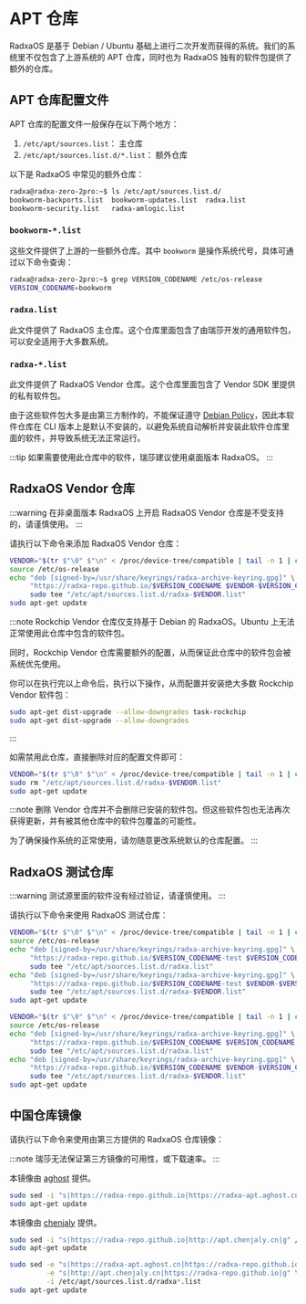 ---
---

# APT 仓库

RadxaOS 是基于 Debian / Ubuntu 基础上进行二次开发而获得的系统。我们的系统里不仅包含了上游系统的 APT 仓库，同时也为 RadxaOS 独有的软件包提供了额外的仓库。

## APT 仓库配置文件

APT 仓库的配置文件一般保存在以下两个地方：

1. `/etc/apt/sources.list`： 主仓库
2. `/etc/apt/sources.list.d/*.list`： 额外仓库

以下是 RadxaOS 中常见的额外仓库：

```bash
radxa@radxa-zero-2pro:~$ ls /etc/apt/sources.list.d/
bookworm-backports.list  bookworm-updates.list  radxa.list
bookworm-security.list   radxa-amlogic.list
```

### `bookworm-*.list`

这些文件提供了上游的一些额外仓库。其中 `bookworm` 是操作系统代号，具体可通过以下命令查询：

```bash
radxa@radxa-zero-2pro:~$ grep VERSION_CODENAME /etc/os-release
VERSION_CODENAME=bookworm
```

### `radxa.list`

此文件提供了 RadxaOS 主仓库。这个仓库里面包含了由瑞莎开发的通用软件包，可以安全适用于大多数系统。

### `radxa-*.list`

此文件提供了 RadxaOS Vendor 仓库。这个仓库里面包含了 Vendor SDK 里提供的私有软件包。

由于这些软件包大多是由第三方制作的，不能保证遵守 [Debian Policy](https://www.debian.org/doc/debian-policy/)，因此本软件仓库在 CLI 版本上是默认不安装的，以避免系统自动解析并安装此软件仓库里面的软件，并导致系统无法正常运行。

:::tip
如果需要使用此仓库中的软件，瑞莎建议使用桌面版本 RadxaOS。
:::

## RadxaOS Vendor 仓库

<Tabs queryString="vendor-repo">
  <TabItem value="enable" label="开启">

:::warning
在非桌面版本 RadxaOS 上开启 RadxaOS Vendor 仓库是不受支持的，请谨慎使用。
:::

请执行以下命令来添加 RadxaOS Vendor 仓库：

```bash
VENDOR="$(tr $"\0" $"\n" < /proc/device-tree/compatible | tail -n 1 | cut -d "," -f 1)"
source /etc/os-release
echo "deb [signed-by=/usr/share/keyrings/radxa-archive-keyring.gpg]" \
     "https://radxa-repo.github.io/$VERSION_CODENAME $VENDOR-$VERSION_CODENAME main" | \
     sudo tee "/etc/apt/sources.list.d/radxa-$VENDOR.list"
sudo apt-get update
```

:::note
Rockchip Vendor 仓库仅支持基于 Debian 的 RadxaOS。Ubuntu 上无法正常使用此仓库中包含的软件包。

同时，Rockchip Vendor 仓库需要额外的配置，从而保证此仓库中的软件包会被系统优先使用。

你可以在执行完以上命令后，执行以下操作，从而配置并安装绝大多数 Rockchip Vendor 软件包：

```bash
sudo apt-get dist-upgrade --allow-downgrades task-rockchip
sudo apt-get dist-upgrade --allow-downgrades
```

:::

  </TabItem>
  <TabItem value="disable" label="关闭">

如需禁用此仓库，直接删除对应的配置文件即可：

```bash
VENDOR="$(tr $"\0" $"\n" < /proc/device-tree/compatible | tail -n 1 | cut -d "," -f 1)"
sudo rm "/etc/apt/sources.list.d/radxa-$VENDOR.list"
sudo apt-get update
```

:::note
删除 Vendor 仓库并不会删除已安装的软件包。但这些软件包也无法再次获得更新，并有被其他仓库中的软件包覆盖的可能性。

为了确保操作系统的正常使用，请勿随意更改系统默认的仓库配置。
:::

  </TabItem>
</Tabs>

## RadxaOS 测试仓库

<Tabs queryString="test-repo">
  <TabItem value="enable" label="开启">

:::warning
测试源里面的软件没有经过验证，请谨慎使用。
:::

请执行以下命令来使用 RadxaOS 测试仓库：

```bash
VENDOR="$(tr $"\0" $"\n" < /proc/device-tree/compatible | tail -n 1 | cut -d "," -f 1)"
source /etc/os-release
echo "deb [signed-by=/usr/share/keyrings/radxa-archive-keyring.gpg]" \
     "https://radxa-repo.github.io/$VERSION_CODENAME-test $VERSION_CODENAME-test main" | \
     sudo tee "/etc/apt/sources.list.d/radxa.list"
echo "deb [signed-by=/usr/share/keyrings/radxa-archive-keyring.gpg]" \
     "https://radxa-repo.github.io/$VERSION_CODENAME-test $VENDOR-$VERSION_CODENAME-test main" | \
     sudo tee "/etc/apt/sources.list.d/radxa-$VENDOR.list"
sudo apt-get update
```

  </TabItem>
  <TabItem value="disable" label="关闭">

```bash
VENDOR="$(tr $"\0" $"\n" < /proc/device-tree/compatible | tail -n 1 | cut -d "," -f 1)"
source /etc/os-release
echo "deb [signed-by=/usr/share/keyrings/radxa-archive-keyring.gpg]" \
     "https://radxa-repo.github.io/$VERSION_CODENAME $VERSION_CODENAME main" | \
     sudo tee "/etc/apt/sources.list.d/radxa.list"
echo "deb [signed-by=/usr/share/keyrings/radxa-archive-keyring.gpg]" \
     "https://radxa-repo.github.io/$VERSION_CODENAME $VENDOR-$VERSION_CODENAME main" | \
     sudo tee "/etc/apt/sources.list.d/radxa-$VENDOR.list"
sudo apt-get update
```

  </TabItem>
</Tabs>

## 中国仓库镜像

请执行以下命令来使用由第三方提供的 RadxaOS 仓库镜像：

:::note
瑞莎无法保证第三方镜像的可用性，或下载速率。
:::

<Tabs queryString="mirror">
  <TabItem value="aghost">

本镜像由 [aghost](mailto:ggg17226@gmail.com) 提供。

```bash
sudo sed -i "s|https://radxa-repo.github.io|https://radxa-apt.aghost.cn|g" /etc/apt/sources.list.d/radxa*.list
sudo apt-get update
```

  </TabItem>
  <TabItem value="chenjaly">

本镜像由 [chenjaly](mailto:2540735020@qq.com) 提供。

```bash
sudo sed -i "s|https://radxa-repo.github.io|http://apt.chenjaly.cn|g" /etc/apt/sources.list.d/radxa*.list
sudo apt-get update
```

  </TabItem>
  <TabItem value="default" label="恢复默认">

```bash
sudo sed -e "s|https://radxa-apt.aghost.cn|https://radxa-repo.github.io|g" \
         -e "s|http://apt.chenjaly.cn|https://radxa-repo.github.io|g" \
         -i /etc/apt/sources.list.d/radxa*.list
sudo apt-get update
```

  </TabItem>
</Tabs>
